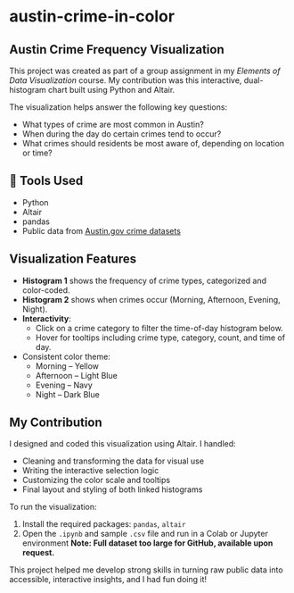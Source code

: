 # austin-crime-in-color
## Austin Crime Frequency Visualization

This project was created as part of a group assignment in my *Elements of Data Visualization* course. My contribution was this interactive, dual-histogram chart built using Python and Altair.

The visualization helps answer the following key questions:
- What types of crime are most common in Austin?
- When during the day do certain crimes tend to occur?
- What crimes should residents be most aware of, depending on location or time?

## 🔧 Tools Used
- Python  
- Altair  
- pandas  
- Public data from [Austin.gov crime datasets](https://data.austintexas.gov/)

## Visualization Features
- **Histogram 1** shows the frequency of crime types, categorized and color-coded.
- **Histogram 2** shows when crimes occur (Morning, Afternoon, Evening, Night).
- **Interactivity**:
  - Click on a crime category to filter the time-of-day histogram below.
  - Hover for tooltips including crime type, category, count, and time of day.
- Consistent color theme:  
  - Morning – Yellow  
  - Afternoon – Light Blue  
  - Evening – Navy  
  - Night – Dark Blue  

## My Contribution
I designed and coded this visualization using Altair. I handled:
- Cleaning and transforming the data for visual use
- Writing the interactive selection logic
- Customizing the color scale and tooltips
- Final layout and styling of both linked histograms

To run the visualization:
1. Install the required packages: `pandas`, `altair`
2. Open the `.ipynb` and sample `.csv` file and run in a Colab or Jupyter environment
**Note: Full dataset too large for GitHub, available upon request.**

This project helped me develop strong skills in turning raw public data into accessible, interactive insights, and I had fun doing it!
